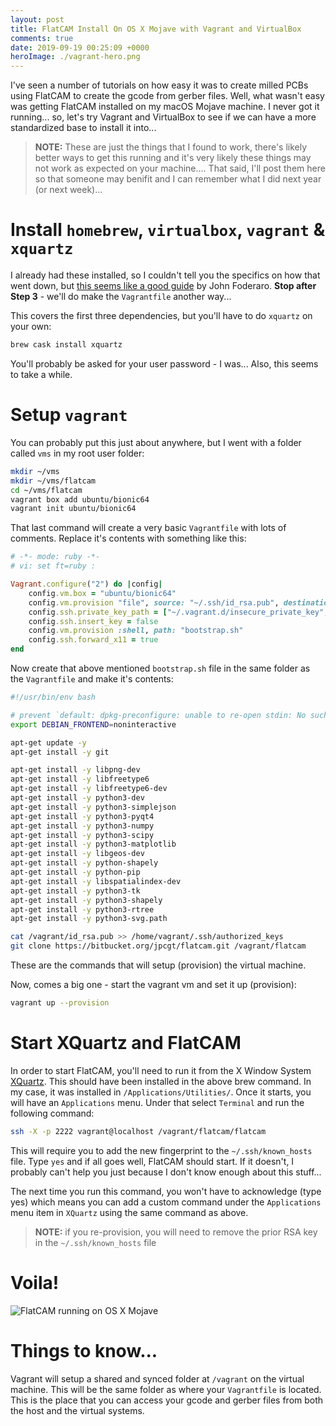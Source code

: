 ```yaml
---
layout: post
title: FlatCAM Install On OS X Mojave with Vagrant and VirtualBox
comments: true
date: 2019-09-19 00:25:09 +0000
heroImage: ./vagrant-hero.png
---
```


I've seen a number of tutorials on how easy it was to create milled PCBs using FlatCAM to create the gcode from gerber files. Well, what wasn't easy was getting FlatCAM installed on my macOS Mojave machine. I never got it running... so, let's try Vagrant and VirtualBox to see if we can have a more standardized base to install it into...

> **NOTE:** These are just the things that I found to work, there's likely better ways to get this running and it's very likely these things may not work as expected on your machine.... That said, I'll post them here so that someone may benifit and I can remember what I did next year (or next week)...

# Install `homebrew`, `virtualbox`, `vagrant` & `xquartz`

I already had these installed, so I couldn't tell you the specifics on how that went down, but [this seems like a good guide](https://medium.com/@JohnFoderaro/macos-sierra-vagrant-quick-start-guide-2b8b78913be3) by John Foderaro. **Stop after Step 3** - we'll do make the `Vagrantfile` another way...

This covers the first three dependencies, but you'll have to do `xquartz` on your own:

```bash
brew cask install xquartz
```

You'll probably be asked for your user password - I was... Also, this seems to take a while.

# Setup `vagrant`

You can probably put this just about anywhere, but I went with a folder called `vms` in my root user folder:

```bash
mkdir ~/vms
mkdir ~/vms/flatcam
cd ~/vms/flatcam
vagrant box add ubuntu/bionic64
vagrant init ubuntu/bionic64
```

That last command will create a very basic `Vagrantfile` with lots of comments. Replace it's contents with something like this:

```ruby
# -*- mode: ruby -*-
# vi: set ft=ruby :

Vagrant.configure("2") do |config|
    config.vm.box = "ubuntu/bionic64"
    config.vm.provision "file", source: "~/.ssh/id_rsa.pub", destination: "~/.ssh/authorized_keys"
    config.ssh.private_key_path = ["~/.vagrant.d/insecure_private_key", "~/.ssh/id_rsa"]
    config.ssh.insert_key = false
    config.vm.provision :shell, path: "bootstrap.sh"
    config.ssh.forward_x11 = true
end
```

Now create that above mentioned `bootstrap.sh` file in the same folder as the `Vagrantfile` and make it's contents:

```bash
#!/usr/bin/env bash

# prevent `default: dpkg-preconfigure: unable to re-open stdin: No such file or directory` errors
export DEBIAN_FRONTEND=noninteractive

apt-get update -y
apt-get install -y git

apt-get install -y libpng-dev
apt-get install -y libfreetype6
apt-get install -y libfreetype6-dev
apt-get install -y python3-dev
apt-get install -y python3-simplejson
apt-get install -y python3-pyqt4
apt-get install -y python3-numpy
apt-get install -y python3-scipy
apt-get install -y python3-matplotlib
apt-get install -y libgeos-dev
apt-get install -y python-shapely
apt-get install -y python-pip
apt-get install -y libspatialindex-dev
apt-get install -y python3-tk
apt-get install -y python3-shapely
apt-get install -y python3-rtree
apt-get install -y python3-svg.path

cat /vagrant/id_rsa.pub >> /home/vagrant/.ssh/authorized_keys
git clone https://bitbucket.org/jpcgt/flatcam.git /vagrant/flatcam
```

These are the commands that will setup (provision) the virtual machine.

Now, comes a big one - start the vagrant vm and set it up (provision):

```bash
vagrant up --provision
```

# Start XQuartz and FlatCAM

In order to start FlatCAM, you'll need to run it from the X Window System [XQuartz](https://www.xquartz.org). This should have been installed in the above brew command. In my case, it was installed in `/Applications/Utilities/`. Once it starts, you will have an `Applications` menu. Under that select `Terminal` and run the following command:

```bash
ssh -X -p 2222 vagrant@localhost /vagrant/flatcam/flatcam
```

This will require you to add the new fingerprint to the `~/.ssh/known_hosts` file. Type `yes` and if all goes well, FlatCAM should start. If it doesn't, I probably can't help you just because I don't know enough about this stuff...

The next time you run this command, you won't have to acknowledge (type yes) which means you can add a custom command under the `Applications` menu item in `XQuartz` using the same command as above.

> **NOTE:** if you re-provision, you will need to remove the prior RSA key in the `~/.ssh/known_hosts` file

# Voila!

![FlatCAM running on OS X Mojave](https://s3.amazonaws.com/media.jaywiggins.com/images/flatcam_on_os_x.png 'FlatCAM running on OS X Mojave')

# Things to know...

Vagrant will setup a shared and synced folder at `/vagrant` on the virtual machine. This will be the same folder as where your `Vagrantfile` is located. This is the place that you can access your gcode and gerber files from both the host and the virtual systems.
